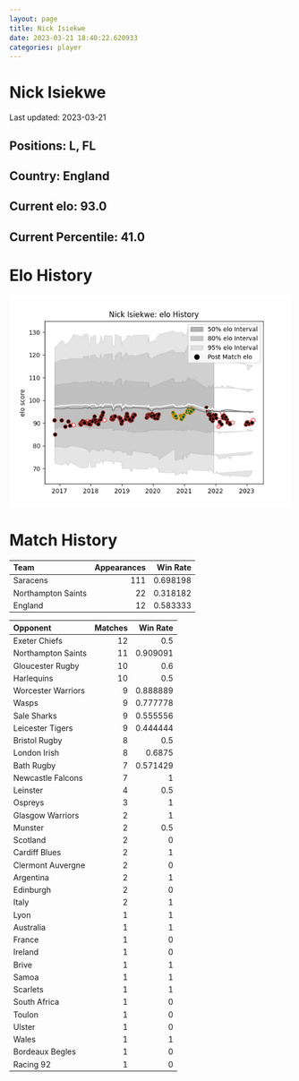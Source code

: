 ```yaml
---  
layout: page  
title: Nick Isiekwe  
date: 2023-03-21 18:40:22.620933  
categories: player  
---
```

# Nick Isiekwe


Last updated: 2023-03-21
## Positions: L, FL

## Country: England

## Current elo: 93.0

## Current Percentile: 41.0

# Elo History


![elo history](history_NickIsiekwe.png)
# Match History


| Team               |   Appearances |   Win Rate |
|:-------------------|--------------:|-----------:|
| Saracens           |           111 |   0.698198 |
| Northampton Saints |            22 |   0.318182 |
| England            |            12 |   0.583333 |

| Opponent           |   Matches |   Win Rate |
|:-------------------|----------:|-----------:|
| Exeter Chiefs      |        12 |   0.5      |
| Northampton Saints |        11 |   0.909091 |
| Gloucester Rugby   |        10 |   0.6      |
| Harlequins         |        10 |   0.5      |
| Worcester Warriors |         9 |   0.888889 |
| Wasps              |         9 |   0.777778 |
| Sale Sharks        |         9 |   0.555556 |
| Leicester Tigers   |         9 |   0.444444 |
| Bristol Rugby      |         8 |   0.5      |
| London Irish       |         8 |   0.6875   |
| Bath Rugby         |         7 |   0.571429 |
| Newcastle Falcons  |         7 |   1        |
| Leinster           |         4 |   0.5      |
| Ospreys            |         3 |   1        |
| Glasgow Warriors   |         2 |   1        |
| Munster            |         2 |   0.5      |
| Scotland           |         2 |   0        |
| Cardiff Blues      |         2 |   1        |
| Clermont Auvergne  |         2 |   0        |
| Argentina          |         2 |   1        |
| Edinburgh          |         2 |   0        |
| Italy              |         2 |   1        |
| Lyon               |         1 |   1        |
| Australia          |         1 |   1        |
| France             |         1 |   0        |
| Ireland            |         1 |   0        |
| Brive              |         1 |   1        |
| Samoa              |         1 |   1        |
| Scarlets           |         1 |   1        |
| South Africa       |         1 |   0        |
| Toulon             |         1 |   0        |
| Ulster             |         1 |   0        |
| Wales              |         1 |   1        |
| Bordeaux Begles    |         1 |   0        |
| Racing 92          |         1 |   0        |